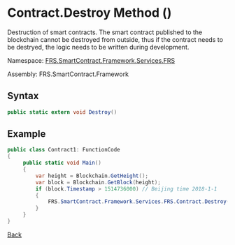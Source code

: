 # Contract.Destroy Method ()

Destruction of smart contracts. The smart contract published to the blockchain cannot be destroyed from outside, thus if the contract needs to be destryed, the logic needs to be written during development.

Namespace: [FRS.SmartContract.Framework.Services.FRS](../../FRS.md)

Assembly: FRS.SmartContract.Framework

## Syntax

```c#
public static extern void Destroy()
```

## Example

```c#
public class Contract1: FunctionCode
{
     public static void Main()
     {
         var height = Blockchain.GetHeight();
         var block = Blockchain.GetBlock(height);
         if (block.Timestamp > 1514736000) // Beijing time 2018-1-1
         {
             FRS.SmartContract.Framework.Services.FRS.Contract.Destroy();
         }
     }
}
```



[Back](../Account.md)
